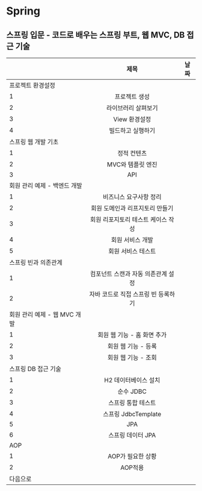 # Spring

## 스프링 입문 - 코드로 배우는 스프링 부트, 웹 MVC, DB 접근 기술

|      |          제목          |    날짜  |
| ---- | :--------------------: | :--: |
| 프로젝트 환경설정 |
| 1    |      프로젝트 생성       |      |
| 2    | 라이브러리 살펴보기 |      |
| 3    |    View 환경설정    |      |
| 4    |       빌드하고 실행하기        |      |
|스프링 웹 개발 기초|
| 1   |  정적 컨텐츠  |      |
| 2    |     MVC와 템플릿 엔진   |      |
| 3    |         API         |      |
|회원 관리 예제 - 백엔드 개발 |
| 1   |     비즈니스 요구사항 정리      |      |
| 2   |     회원 도메인과 리프지토리 만들기      |      |
| 3   |     회원 리포지토리 테스트 케이스 작성      |      |
| 4   |     회원 서비스 개발      |      |
| 5   |     회원 서비스 테스트      |      |
| 스프링 빈과 의존관계|
| 1   |     컴포넌트 스캔과 자동 의존관계 설정      |      |
| 2   |     자바 코드로 직접 스프링 빈 등록하기      |      |
| 회원 관리 예제 - 웹 MVC 개발|
| 1   |     회원 웹 기능 - 홈 화면 추가      |      |
| 2   |     회원 웹 기능 - 등록      |      |
| 3   |     회원 웹 기능 - 조회     |      |
| 스프링 DB 접근 기술|
| 1   |     H2 데이터베이스 설치      |      |
| 2   |     순수 JDBC      |      |
| 3   |      스프링 통합 테스트      |      |
| 4   |     스프링  JdbcTemplate      |      |
| 5   |     JPA      |      |
| 6   |     스프링 데이터 JPA      |      |
|AOP|
| 1   |     AOP가 필요한 상황      |      |
| 2   |     AOP적용      |      |
|다음으로 |